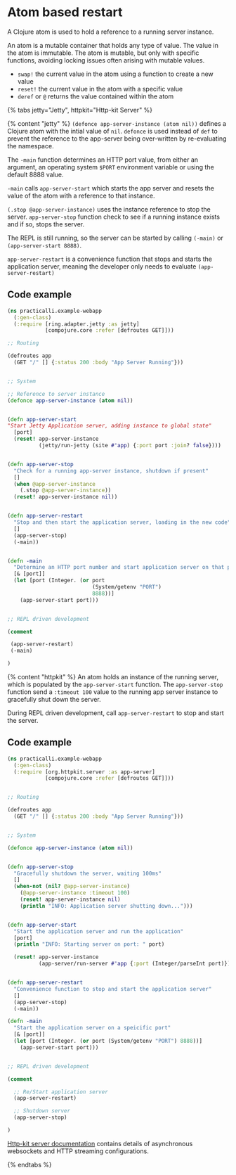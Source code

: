 # Atom based restart
A Clojure atom is used to hold a reference to a running server instance.

An atom is a mutable container that holds any type of value.  The value in the atom is immutable.  The atom is mutable, but only with specific functions, avoiding locking issues often arising with mutable values.

* `swap!` the current value in the atom using a function to create a new value
* `reset!` the current value in the atom with a specific value
* `deref` or `@` returns the value contained within the atom

{% tabs jetty="Jetty", httpkit="Http-kit Server" %}

{% content "jetty" %}
`(defonce app-server-instance (atom nil))` defines a Clojure atom with the intial value of `nil`.  `defonce` is used instead of `def` to prevent the reference to the app-server being over-written by re-evaluating the namespace.

The `-main` function determines an HTTP port value, from either an argument, an operating system `$PORT` environment variable or using the default 8888 value.

`-main` calls  `app-server-start` which starts the app server and resets the value of the atom with a reference to that instance.

`(.stop @app-server-instance)` uses the instance reference to stop the server.  `app-server-stop` function check to see if a running instance exists and if so, stops the server.

The REPL is still running, so the server can be started by calling `(-main)` or `(app-server-start 8888)`.

`app-server-restart` is a convenience function that stops and starts the application server, meaning the developer only needs to evaluate `(app-server-restart)`

## Code example

```clojure
(ns practicalli.example-webapp
  (:gen-class)
  (:require [ring.adapter.jetty :as jetty]
            [compojure.core :refer [defroutes GET]]))

;; Routing

(defroutes app
  (GET "/" [] {:status 200 :body "App Server Running"}))


;; System

;; Reference to server instance
(defonce app-server-instance (atom nil))


(defn app-server-start
"Start Jetty Application server, adding instance to global state"
  [port]
  (reset! app-server-instance
          (jetty/run-jetty (site #'app) {:port port :join? false})))


(defn app-server-stop
  "Check for a running app-server instance, shutdown if present"
  []
  (when @app-server-instance
    (.stop @app-server-instance))
  (reset! app-server-instance nil))


(defn app-server-restart
  "Stop and then start the application server, loading in the new code"
  []
  (app-server-stop)
  (-main))


(defn -main
  "Determine an HTTP port number and start application server on that port"
  [& [port]]
  (let [port (Integer. (or port
                           (System/getenv "PORT")
                           8888))]
    (app-server-start port)))


;; REPL driven development

(comment

 (app-server-restart)
 (-main)

)
```


{% content "httpkit" %}
An atom holds an instance of the running server, which is populated by the `app-server-start` function.  The `app-server-stop` function send a `:timeout 100` value to the running app server instance to gracefully shut down the server.

During REPL driven development, call `app-server-restart` to stop and start the server.

## Code example

```clojure
(ns practicalli.example-webapp
  (:gen-class)
  (:require [org.httpkit.server :as app-server]
            [compojure.core :refer [defroutes GET]]))


;; Routing

(defroutes app
  (GET "/" [] {:status 200 :body "App Server Running"}))


;; System

(defonce app-server-instance (atom nil))


(defn app-server-stop
  "Gracefully shutdown the server, waiting 100ms"
  []
  (when-not (nil? @app-server-instance)
    (@app-server-instance :timeout 100)
    (reset! app-server-instance nil)
    (println "INFO: Application server shutting down...")))


(defn app-server-start
  "Start the application server and run the application"
  [port]
  (println "INFO: Starting server on port: " port)

  (reset! app-server-instance
          (app-server/run-server #'app {:port (Integer/parseInt port)})))


(defn app-server-restart
  "Convenience function to stop and start the application server"
  []
  (app-server-stop)
  (-main))

(defn -main
  "Start the application server on a speicific port"
  [& [port]]
  (let [port (Integer. (or port (System/getenv "PORT") 8888))]
    (app-server-start port)))


;; REPL driven development

(comment

  ;; Re/Start application server
  (app-server-restart)

  ;; Shutdown server
  (app-server-stop)

)

```

[Http-kit server documentation](http://http-kit.github.io/server.html) contains details of asynchronous websockets and HTTP streaming configurations.

{% endtabs %}
